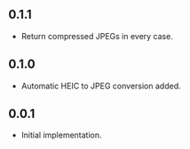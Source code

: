 ## 0.1.1

* Return compressed JPEGs in every case.

## 0.1.0

* Automatic HEIC to JPEG conversion added.

## 0.0.1

* Initial implementation.
